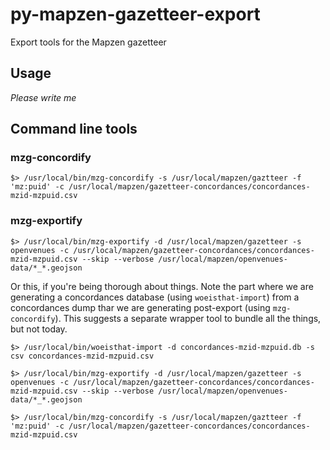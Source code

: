 # py-mapzen-gazetteer-export

Export tools for the Mapzen gazetteer

## Usage

_Please write me_

## Command line tools

### mzg-concordify

	$> /usr/local/bin/mzg-concordify -s /usr/local/mapzen/gaztteer -f 'mz:puid' -c /usr/local/mapzen/gazetteer-concordances/concordances-mzid-mzpuid.csv

### mzg-exportify

	$> /usr/local/bin/mzg-exportify -d /usr/local/mapzen/gazetteer -s openvenues -c /usr/local/mapzen/gazetteer-concordances/concordances-mzid-mzpuid.csv --skip --verbose /usr/local/mapzen/openvenues-data/*_*.geojson


Or this, if you're being thorough about things. Note the part where we are generating a concordances database (using `woeisthat-import`) from a concordances dump thar we are generating post-export (using `mzg-concordify`). This suggests a separate wrapper tool to bundle all the things, but not today.

	$> /usr/local/bin/woeisthat-import -d concordances-mzid-mzpuid.db -s csv concordances-mzid-mzpuid.csv

	$> /usr/local/bin/mzg-exportify -d /usr/local/mapzen/gazetteer -s openvenues -c /usr/local/mapzen/gazetteer-concordances/concordances-mzid-mzpuid.csv --skip --verbose /usr/local/mapzen/openvenues-data/*_*.geojson

	$> /usr/local/bin/mzg-concordify -s /usr/local/mapzen/gaztteer -f 'mz:puid' -c /usr/local/mapzen/gazetteer-concordances/concordances-mzid-mzpuid.csv
